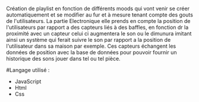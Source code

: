 Création de playlist en fonction de différents moods qui vont venir se créer automatiquement et se modifier au fur et à mesure tenant compte des gouts de l'utilisateurs. La partie Electronique elle prends en compte la position de l'utilisateurs par rapport a des capteurs liés à des baffles, en fonction dr la proximité avec un capteur celui ci augmentera le son ou le dimunura imitant ainsi un système qui ferait suivre le son par rapport a la position de l'utilisateur dans sa maison par exemple. Ces capteurs échangent les données de position avec la base de données pour pouvoir fournir un historique des sons jouer dans tel ou tel pièce.



#Langage utilisé : 
- JavaScript
- Html
- Css

